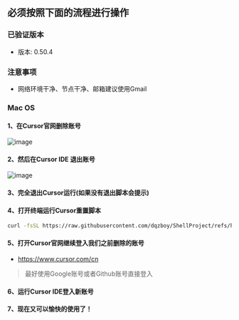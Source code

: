 ## 必须按照下面的流程进行操作

### 已验证版本
- 版本: 0.50.4

### 注意事项
- 网络环境干净、节点干净、邮箱建议使用Gmail

### Mac OS
#### 1、在Cursor官网删除账号
![image](https://github.com/user-attachments/assets/be71e0af-9f3b-4700-b873-7394fa2a25d7)


#### 2、然后在Cursor IDE 退出账号
![image](https://github.com/user-attachments/assets/812fd1e9-98d1-46ba-b3f9-6b4f2a40ce10)

#### 3、完全退出Cursor运行(如果没有退出脚本会提示)

#### 4、打开终端运行Cursor重置脚本

```bash
curl -fsSL https://raw.githubusercontent.com/dqzboy/ShellProject/refs/heads/main/Cursor_Reset/Cursor_Reset_Mac.sh | bash
```

#### 5、打开Cursor官网继续登入我们之前删除的账号
- https://www.cursor.com/cn
> 最好使用Google账号或者Github账号直接登入

#### 6、运行Cursor IDE登入新账号

#### 7、现在又可以愉快的使用了！

